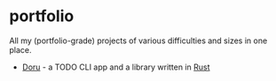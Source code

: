 # portfolio
All my (portfolio-grade) projects of various difficulties and sizes in one place.

- [Doru](https://github.com/matej-almasi/doru) - a TODO CLI app and a library written in [Rust](https://www.rust-lang.org/)

